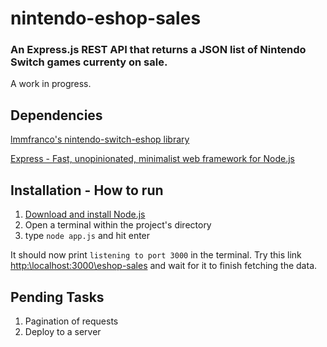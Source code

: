 # nintendo-eshop-sales

### An Express.js REST API that returns a JSON list of Nintendo Switch games currenty on sale.
A work in progress.

Dependencies
------
[lmmfranco's nintendo-switch-eshop library](https://github.com/lmmfranco/nintendo-switch-eshop)

[Express - Fast, unopinionated, minimalist web framework for Node.js](https://github.com/expressjs/express)

Installation - How to run
------

1. [Download and install Node.js](https://nodejs.org/en/)
2. Open a terminal within the project's directory
3. type `node app.js` and hit enter

It should now print `listening to port 3000` in the terminal. Try this link [http:\\localhost:3000\eshop-sales](http:\\localhost:3000\eshop-sales) and wait for it to finish fetching the data.

Pending Tasks
------

1. Pagination of requests
2. Deploy to a server

